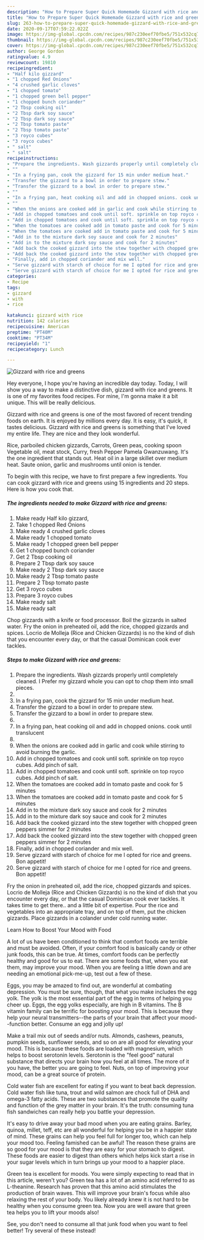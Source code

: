 ```yaml
---
description: "How to Prepare Super Quick Homemade Gizzard with rice and greens"
title: "How to Prepare Super Quick Homemade Gizzard with rice and greens"
slug: 263-how-to-prepare-super-quick-homemade-gizzard-with-rice-and-greens
date: 2020-09-17T07:59:22.022Z
image: https://img-global.cpcdn.com/recipes/987c230eef70fbe5/751x532cq70/gizzard-with-rice-and-greens-recipe-main-photo.jpg
thumbnail: https://img-global.cpcdn.com/recipes/987c230eef70fbe5/751x532cq70/gizzard-with-rice-and-greens-recipe-main-photo.jpg
cover: https://img-global.cpcdn.com/recipes/987c230eef70fbe5/751x532cq70/gizzard-with-rice-and-greens-recipe-main-photo.jpg
author: George Gordon
ratingvalue: 4.9
reviewcount: 19810
recipeingredient:
- "Half kilo gizzard"
- "1 chopped Red Onions"
- "4 crushed garlic cloves"
- "1 chopped tomato"
- "1 chopped green bell pepper"
- "1 chopped bunch coriander"
- "2 Tbsp cooking oil"
- "2 Tbsp dark soy sauce"
- "2 Tbsp dark soy sauce"
- "2 Tbsp tomato paste"
- "2 Tbsp tomato paste"
- "3 royco cubes"
- "3 royco cubes"
- " salt"
- " salt"
recipeinstructions:
- "Prepare the ingredients. Wash gizzards properly until completely cleaned. I Prefer my gizzard whole you can opt to chop them into small pieces."
- ""
- "In a frying pan, cook the gizzard for 15 min under medium heat."
- "Transfer the gizzard to a bowl in order to prepare stew."
- "Transfer the gizzard to a bowl in order to prepare stew."
- ""
- "In a frying pan, heat cooking oil and add in chopped onions. cook until translucent"
- ""
- "When the onions are cooked add in garlic and cook while stirring to avoid burning the garlic."
- "Add in chopped tomatoes and cook until soft. sprinkle on top royco cubes. Add pinch of salt."
- "Add in chopped tomatoes and cook until soft. sprinkle on top royco cubes. Add pinch of salt."
- "When the tomatoes are cooked add in tomato paste and cook for 5 minutes"
- "When the tomatoes are cooked add in tomato paste and cook for 5 minutes"
- "Add in to the mixture dark soy sauce and cook for 2 minutes"
- "Add in to the mixture dark soy sauce and cook for 2 minutes"
- "Add back the cooked gizzard into the stew together with chopped green peppers simmer for 2 minutes"
- "Add back the cooked gizzard into the stew together with chopped green peppers simmer for 2 minutes"
- "Finally, add in chopped coriander and mix well."
- "Serve gizzard with starch of choice for me I opted for rice and greens. Bon appetit!"
- "Serve gizzard with starch of choice for me I opted for rice and greens. Bon appetit!"
categories:
- Recipe
tags:
- gizzard
- with
- rice

katakunci: gizzard with rice 
nutrition: 142 calories
recipecuisine: American
preptime: "PT40M"
cooktime: "PT34M"
recipeyield: "1"
recipecategory: Lunch

---
```



![Gizzard with rice and greens](https://img-global.cpcdn.com/recipes/987c230eef70fbe5/751x532cq70/gizzard-with-rice-and-greens-recipe-main-photo.jpg)

Hey everyone, I hope you're having an incredible day today. Today, I will show you a way to make a distinctive dish, gizzard with rice and greens. It is one of my favorites food recipes. For mine, I'm gonna make it a bit unique. This will be really delicious.

Gizzard with rice and greens is one of the most favored of recent trending foods on earth. It is enjoyed by millions every day. It is easy, it's quick, it tastes delicious. Gizzard with rice and greens is something that I've loved my entire life. They are nice and they look wonderful.

Rice, parboiled chicken gizzards, Carrots, Green peas, cooking spoon Vegetable oil, meat stock, Curry, fresh Pepper Pamela Gwanzuwang. It&#39;s the one ingredient that stands out. Heat oil in a large skillet over medium heat. Saute onion, garlic and mushrooms until onion is tender.


To begin with this recipe, we have to first prepare a few ingredients. You can cook gizzard with rice and greens using 15 ingredients and 20 steps. Here is how you cook that.

<!--inarticleads1-->

##### The ingredients needed to make Gizzard with rice and greens:

1. Make ready Half kilo gizzard,
1. Take 1 chopped Red Onions
1. Make ready 4 crushed garlic cloves
1. Make ready 1 chopped tomato
1. Make ready 1 chopped green bell pepper
1. Get 1 chopped bunch coriander
1. Get 2 Tbsp cooking oil
1. Prepare 2 Tbsp dark soy sauce
1. Make ready 2 Tbsp dark soy sauce
1. Make ready 2 Tbsp tomato paste
1. Prepare 2 Tbsp tomato paste
1. Get 3 royco cubes
1. Prepare 3 royco cubes
1. Make ready  salt
1. Make ready  salt


Chop gizzards with a knife or food processor. Boil the gizzards in salted water. Fry the onion in preheated oil, add the rice, chopped gizzards and spices. Locrio de Molleja (Rice and Chicken Gizzards) is no the kind of dish that you encounter every day, or that the casual Dominican cook ever tackles. 

<!--inarticleads2-->

##### Steps to make Gizzard with rice and greens:

1. Prepare the ingredients. Wash gizzards properly until completely cleaned. I Prefer my gizzard whole you can opt to chop them into small pieces.
1. 
1. In a frying pan, cook the gizzard for 15 min under medium heat.
1. Transfer the gizzard to a bowl in order to prepare stew.
1. Transfer the gizzard to a bowl in order to prepare stew.
1. 
1. In a frying pan, heat cooking oil and add in chopped onions. cook until translucent
1. 
1. When the onions are cooked add in garlic and cook while stirring to avoid burning the garlic.
1. Add in chopped tomatoes and cook until soft. sprinkle on top royco cubes. Add pinch of salt.
1. Add in chopped tomatoes and cook until soft. sprinkle on top royco cubes. Add pinch of salt.
1. When the tomatoes are cooked add in tomato paste and cook for 5 minutes
1. When the tomatoes are cooked add in tomato paste and cook for 5 minutes
1. Add in to the mixture dark soy sauce and cook for 2 minutes
1. Add in to the mixture dark soy sauce and cook for 2 minutes
1. Add back the cooked gizzard into the stew together with chopped green peppers simmer for 2 minutes
1. Add back the cooked gizzard into the stew together with chopped green peppers simmer for 2 minutes
1. Finally, add in chopped coriander and mix well.
1. Serve gizzard with starch of choice for me I opted for rice and greens. Bon appetit!
1. Serve gizzard with starch of choice for me I opted for rice and greens. Bon appetit!


Fry the onion in preheated oil, add the rice, chopped gizzards and spices. Locrio de Molleja (Rice and Chicken Gizzards) is no the kind of dish that you encounter every day, or that the casual Dominican cook ever tackles. It takes time to get there.. and a little bit of expertise. Pour the rice and vegetables into an appropriate tray, and on top of them, put the chicken gizzards. Place gizzards in a colander under cold running water. 

Learn How to Boost Your Mood with Food


A lot of us have been conditioned to think that comfort foods are terrible and must be avoided. Often, if your comfort food is basically candy or other junk foods, this can be true. At times, comfort foods can be perfectly healthy and good for us to eat. There are some foods that, when you eat them, may improve your mood. When you are feeling a little down and are needing an emotional pick-me-up, test out a few of these.

Eggs, you may be amazed to find out, are wonderful at combating depression. You must be sure, though, that what you make includes the egg yolk. The yolk is the most essential part of the egg in terms of helping you cheer up. Eggs, the egg yolks especially, are high in B vitamins. The B vitamin family can be terrific for boosting your mood. This is because they help your neural transmitters--the parts of your brain that affect your mood--function better. Consume an egg and jolly up!

Make a trail mix out of seeds and/or nuts. Almonds, cashews, peanuts, pumpkin seeds, sunflower seeds, and so on are all good for elevating your mood. This is because these foods are loaded with magnesium, which helps to boost serotonin levels. Serotonin is the "feel good" natural substance that directs your brain how you feel at all times. The more of it you have, the better you are going to feel. Nuts, on top of improving your mood, can be a great source of protein.

Cold water fish are excellent for eating if you want to beat back depression. Cold water fish like tuna, trout and wild salmon are chock full of DHA and omega-3 fatty acids. These are two substances that promote the quality and function of the grey matter in your brain. It's the truth: consuming tuna fish sandwiches can really help you battle your depression. 

It's easy to drive away your bad mood when you are eating grains. Barley, quinoa, millet, teff, etc are all wonderful for helping you be in a happier state of mind. These grains can help you feel full for longer too, which can help your mood too. Feeling famished can be awful! The reason these grains are so good for your mood is that they are easy for your stomach to digest. These foods are easier to digest than others which helps kick start a rise in your sugar levels which in turn brings up your mood to a happier place.

Green tea is excellent for moods. You were simply expecting to read that in this article, weren't you? Green tea has a lot of an amino acid referred to as L-theanine. Research has proven that this amino acid stimulates the production of brain waves. This will improve your brain's focus while also relaxing the rest of your body. You likely already knew it is not hard to be healthy when you consume green tea. Now you are well aware that green tea helps you to lift your moods also!

See, you don't need to consume all that junk food when you want to feel better! Try several of these instead!

